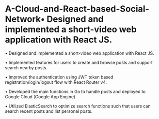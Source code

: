 # A-Cloud-and-React-based-Social-Network•	Designed and implemented a short-video web application with React JS. 

•	Designed and implemented a short-video web application with React JS. 

•	Implemented features for users to create and browse posts and support search nearby posts.

•	Improved the authentication using JWT token based registration/login/logout flow with React Router v4. 

•	Developed the main functions in Go to handle posts and deployed to Google Cloud (Google App Engine) 

•	Utilized ElasticSearch to optimize search functions such that users can search recent posts and list personal posts.


